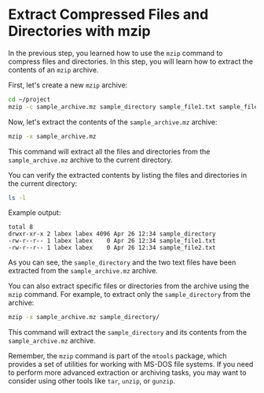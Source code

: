 # Extract Compressed Files and Directories with mzip

In the previous step, you learned how to use the `mzip` command to compress files and directories. In this step, you will learn how to extract the contents of an `mzip` archive.

First, let's create a new `mzip` archive:

```bash
cd ~/project
mzip -c sample_archive.mz sample_directory sample_file1.txt sample_file2.txt
```

Now, let's extract the contents of the `sample_archive.mz` archive:

```bash
mzip -x sample_archive.mz
```

This command will extract all the files and directories from the `sample_archive.mz` archive to the current directory.

You can verify the extracted contents by listing the files and directories in the current directory:

```bash
ls -l
```

Example output:

```
total 8
drwxr-xr-x 2 labex labex 4096 Apr 26 12:34 sample_directory
-rw-r--r-- 1 labex labex    0 Apr 26 12:34 sample_file1.txt
-rw-r--r-- 1 labex labex    0 Apr 26 12:34 sample_file2.txt
```

As you can see, the `sample_directory` and the two text files have been extracted from the `sample_archive.mz` archive.

You can also extract specific files or directories from the archive using the `mzip` command. For example, to extract only the `sample_directory` from the archive:

```bash
mzip -x sample_archive.mz sample_directory/
```

This command will extract the `sample_directory` and its contents from the `sample_archive.mz` archive.

Remember, the `mzip` command is part of the `mtools` package, which provides a set of utilities for working with MS-DOS file systems. If you need to perform more advanced extraction or archiving tasks, you may want to consider using other tools like `tar`, `unzip`, or `gunzip`.
